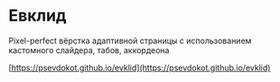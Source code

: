 # Евклид
Pixel-perfect вёрстка адаптивной страницы с использованием кастомного слайдера, табов, аккордеона

[https://psevdokot.github.io/evklid](https://psevdokot.github.io/evklid)
